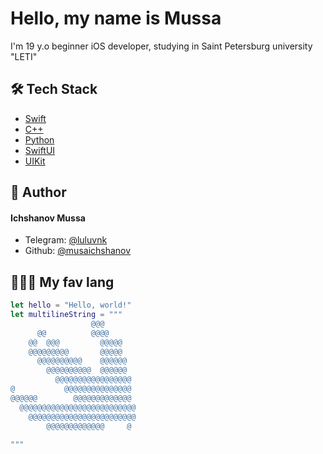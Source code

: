 # Hello, my name is Mussa   
I'm 19 y.o beginner iOS developer, studying in Saint Petersburg university "LETI"    
## 🛠️ Tech Stack
- [Swift](https://www.swift.org)
- [C++](https://www.w3schools.com/cpp/cpp_intro.asp)
- [Python](https://www.python.org)
- [SwiftUI](https://developer.apple.com/xcode/swiftui/)
- [UIKit](https://developer.apple.com/documentation/uikit)


## 🙇 Author
#### Ichshanov Mussa
- Telegram: [@luluvnk](https://t.me/luluvnk)
- Github: [@musaichshanov](https://github.com/musaichshanov)
       

## 🧑🏻‍💻 My fav lang
```Swift
let hello = "Hello, world!"
let multilineString = """
                  @@@
      @@          @@@@
    @@  @@@         @@@@@
    @@@@@@@@@       @@@@@
      @@@@@@@@@@    @@@@@@
        @@@@@@@@@@  @@@@@@
          @@@@@@@@@@@@@@@@@
@           @@@@@@@@@@@@@@@
@@@@@@        @@@@@@@@@@@@@
  @@@@@@@@@@@@@@@@@@@@@@@@@@
    @@@@@@@@@@@@@@@@@@@@@@@@
        @@@@@@@@@@@@@     @
           
"""
```

        
